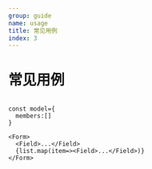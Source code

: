 ```yaml
---
group: guide
name: usage
title: 常见用例
index: 3
---
```


# 常见用例

```tsx

const model={
  members:[]
}

<Form>
  <Field>...</Field>
  {list.map(item=><Field>...</Field>)}
</Form>
```